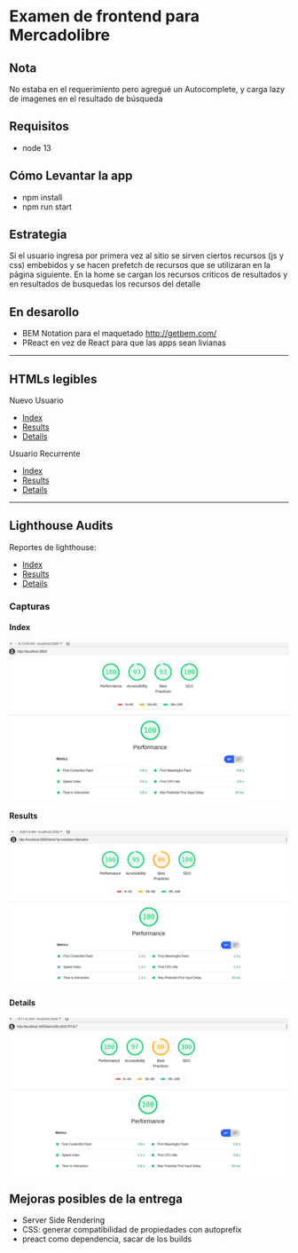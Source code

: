 # Examen de frontend para Mercadolibre

## Nota
No estaba en el requerimiento pero agregué un Autocomplete, y carga lazy de imagenes en el resultado de búsqueda

## Requisitos
- node 13

## Cómo Levantar la app

- npm install 
- npm run start

## Estrategia

Si el usuario ingresa por primera vez al sitio se sirven ciertos recursos (js y css) embebidos y se hacen prefetch de recursos que se utilizaran en la página siguiente.
En la home se cargan los recursos criticos de resultados
y en resultados de busquedas los recursos del detalle

## En desarollo
- BEM Notation para el maquetado  http://getbem.com/
- PReact en vez de React para que las apps sean livianas

---
## HTMLs legibles
Nuevo Usuario
- [Index](/entrega/htmls/nuevo_usuario/index.html)
- [Results](/entrega/htmls/nuevo_usuario/results.html)
- [Details](/entrega/htmls/nuevo_usuario/detail.html)

Usuario Recurrente
- [Index](/entrega/htmls/usuario_recurrente/index.html)
- [Results](/entrega/htmls/usuario_recurrente/results.html)
- [Details](/entrega/htmls/usuario_recurrente/detail.html)

---
## Lighthouse Audits

Reportes de lighthouse:

- [Index](/entrega/lighthouse/pdfs/index.pdf)
- [Results](/entrega/lighthouse/pdfs/results.pdf)
- [Details](/entrega/lighthouse/pdfs/detail.pdf)

### Capturas
#### Index
![Index](/entrega/lighthouse/images/index.png)

#### Results
![Results](/entrega/lighthouse/images/results.png)

#### Details
![Details](/entrega/lighthouse/images/detail.png)


## Mejoras posibles de la entrega
- Server Side Rendering
- CSS: generar compatibilidad de propiedades con autoprefix 
- preact como dependencia, sacar de los builds
